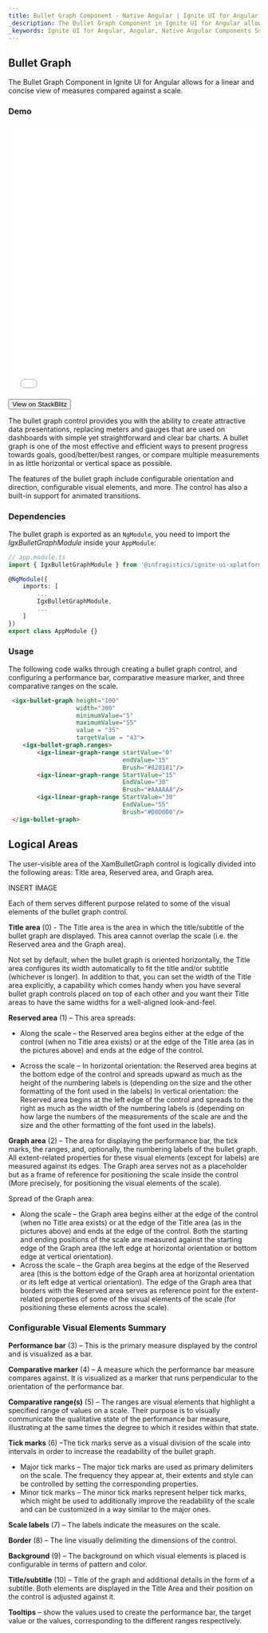 ```yaml
---
title: Bullet Graph Component - Native Angular | Ignite UI for Angular 
_description: The Bullet Graph Component in Ignite UI for Angular allows for a linear and concise view of measures compared against a scale.  
_keywords: Ignite UI for Angular, Angular, Native Angular Components Suite, Native Angular Controls, Native Angular Components, Native Angular Components Library, Angular Grid, Angular Data Grid, Angular Grid Control, Angular Grid Component, Angular data grid Bullet graph component example, Angular bullet graph 
---
```

## Bullet Graph

The Bullet Graph Component in Ignite UI for Angular allows for a linear and concise view of measures compared against a scale.  

### Demo

<div class="sample-container" style="height: 550px">
    <iframe id="bullet-graph-sample-iframe" src='{environment:demosBaseUrl}/bullet-graph-sample' width="100%" height="100%" seamless frameBorder="0" onload="onSampleIframeContentLoaded(this);"></iframe>
</div>
<div>
    <button data-localize="stackblitz" class="stackblitz-btn"   data-iframe-id="bullet-graph-sample-iframe" data-demos-base-url="{environment:demosBaseUrl}">View on StackBlitz
    </button>
</div>

<div class="divider--half"></div>

The bullet graph control provides you with the ability to create attractive data presentations, replacing meters and gauges that are used on dashboards with simple yet straightforward and clear bar charts. A bullet graph is one of the most effective and efficient ways to present progress towards goals, good/better/best ranges, or compare multiple measurements in as little horizontal or vertical space as possible.

The features of the bullet graph include configurable orientation and direction, configurable visual elements, and more. The control has also a built-in support for animated transitions.

### Dependencies
The bullet graph is exported as an `NgModule`, you need to import the _IgxBulletGraphModule_ inside your `AppModule`:

```typescript
// app.module.ts
import { IgxBulletGraphModule } from '@infragistics/ignite-ui-xplatform-for-angular/Debug/ES5/igx-bulletgraph-module';

@NgModule({
    imports: [
        ...
        IgxBulletGraphModule,
        ...
    ]
})
export class AppModule {}
```

<div class="divider--half"></div>

### Usage

The following code walks through creating a bullet graph control, and configuring a performance bar, comparative measure marker, and three comparative ranges on the scale.


```html
 <igx-bullet-graph height="100"
                   width="300"
                   minimumValue="5"
                   maximumValue="55"
                   value = "35"
                   targetValue = "43">
    <igx-bullet-graph.ranges>
        <igx-linear-graph-range startValue="0"
                                endValue="15"
                                Brush="#828181"/>
        <igx-linear-graph-range StartValue="15"
                                EndValue="30"
                                Brush="#AAAAAA"/>
        <igx-linear-graph-range StartValue="30"
                                EndValue="55"
                                Brush="#D0D0D0"/>
 </igx-bullet-graph>
```

<div class="divider--half"></div>

## Logical Areas 

The user-visible area of the XamBulletGraph control is logically divided into the following areas: Title area, Reserved area, and Graph area.


INSERT IMAGE

Each of them serves different purpose related to some of the visual elements of the bullet graph control.

**Title area** (0) - The Title area is the area in which the title/subtitle of the bullet graph are displayed. This area cannot overlap the scale (i.e. the Reserved area and the Graph area).

Not set by default, when the bullet graph is oriented horizontally, the Title area configures its width automatically to fit the title and/or subtitle (whichever is longer). In addition to that, you can set the width of the Title area explicitly, a capability which comes handy when you have several bullet graph controls placed on top of each other and you want their Title areas to have the same widths for a well-aligned look-and-feel.

**Reserved area** (1) – This area spreads:

- Along the scale – the Reserved area begins either at the edge of the control (when no Title area exists) or at the edge of the Title area (as in the pictures above) and ends at the edge of the control.

- Across the scale –
In horizontal orientation: the Reserved area begins at the bottom edge of the control and spreads upward as much as the height of the numbering labels is (depending on the size and the other formatting of the font used in the labels)
In vertical orientation: the Reserved area begins at the left edge of the control and spreads to the right as much as the width of the numbering labels is (depending on how large the numbers of the measurements of the scale are and the size and the other formatting of the font used in the labels).


**Graph area** (2) – The area for displaying the performance bar, the tick marks, the ranges, and, optionally, the numbering labels of the bullet graph. All extent-related properties for these visual elements (except for labels) are measured against its edges. The Graph area serves not as a placeholder but as a frame of reference for positioning the scale inside the control (More precisely, for positioning the visual elements of the scale).

Spread of the Graph area:
- Along the scale – the Graph area begins either at the edge of the control (when no Title area exists) or at the edge of the Title area (as in the pictures above) and ends at the edge of the control. Both the starting and ending positions of the scale are measured against the starting edge of the Graph area (the left edge at horizontal orientation or bottom edge at vertical orientation).
- Across the scale – the Graph area begins at the edge of the Reserved area (this is the bottom edge of the Graph area at horizontal orientation or its left edge at vertical orientation). The edge of the Graph area that borders with the Reserved area serves as reference point for the extent-related properties of some of the visual elements of the scale (for positioning these elements across the scale).

### Configurable Visual Elements Summary
**Performance bar** (3) – This is the primary measure displayed by the control and is visualized as a bar.

**Comparative marker** (4) – A measure which the performance bar measure compares against. It is visualized as a marker that runs perpendicular to the orientation of the performance bar.

**Comparative range(s)** (5) – The ranges are visual elements that highlight a specified range of values on a scale. Their purpose is to visually communicate the qualitative state of the performance bar measure, illustrating at the same times the degree to which it resides within that state.

**Tick marks** (6) –The tick marks serve as a visual division of the scale into intervals in order to increase the readability of the bullet graph.
- Major tick marks – The major tick marks are used as primary delimiters on the scale. The frequency they appear at, their extents and style can be controlled by setting the corresponding properties.
- Minor tick marks – The minor tick marks represent helper tick marks, which might be used to additionally improve the readability of the scale and can be customized in a way similar to the major ones.

**Scale labels** (7) – The labels indicate the measures on the scale.

**Border** (8) – The line visually delimiting the dimensions of the control.

**Background** (9) – The background on which visual elements is placed is configurable in terms of pattern and color.

**Title/subtitle** (10) – Title of the graph and additional details in the form of a subtitle. Both elements are displayed in the Title Area and their position on the control is adjusted against it.
 
**Tooltips** – show the values used to create the performance bar, the target value or the values, corresponding to the different ranges respectively.
